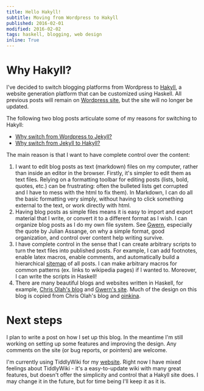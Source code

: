 ```yaml
---
title: Hello Hakyll!
subtitle: Moving from Wordpress to Hakyll
published: 2016-02-01
modified: 2016-02-02
tags: haskell, blogging, web design
inline: True
---
```


# Why Hakyll?

I've decided to switch blogging platforms from Wordpress to [Hakyll](https://jaspervdj.be/hakyll/), a website generation platform that can be customized using Haskell. All previous posts will remain on [Wordpress site](http://holdenlee.wordpress.com/), but the site will no longer be updated.

The following two blog posts articulate some of my reasons for switching to Hakyll:

* [Why switch from Wordpress to Jekyll?](http://karpathy.github.io/2014/07/01/switching-to-jekyll/)
* [Why switch from Jekyll to Hakyll?](http://mark.reid.name/blog/switching-to-hakyll.html)

The main reason is that I want to have complete control over the content:

1. I want to edit blog posts as text (markdown) files on my computer, rather than inside an editor in the browser. Firstly, it's simpler to edit them as text files. Relying on a formatting toolbar for editing posts (lists, bold, quotes, etc.) can be frustrating: often the bulleted lists get corrupted and I have to mess with the html to fix them). In Markdown, I can do all the basic formatting very simply, without having to click something external to the text, or work directly with html.
2. Having blog posts as simple files means it is easy to import and export material that I write, or convert it to a different format as I wish. I can organize blog posts as I do my own file system. See [Gwern](http://www.gwern.net/About#long-site), especially the quote by Julian Assange, on why a simple format, good organization, and control over content help writing survive.
3. I have complete control in the sense that I can create arbitrary scripts to turn the text files into published posts. For example, I can add footnotes, enable latex macros, enable comments, and automatically build a hierarchical [sitemap](/sitemap.html) of all posts. I can make arbitrary macros for common patterns (ex. links to wikipedia pages) if I wanted to. Moreover, I can write the scripts in Haskell!
4. There are many beautiful blogs and websites written in Haskell, for example, [Chris Olah's blog](http://colah.github.io) and [Gwern's site](http://www.gwern.net/). Much of the design on this blog is copied from Chris Olah's blog and [oinkina](https://github.com/oinkina).

# Next steps

I plan to write a post on how I set up this blog. In the meantime I'm still working on setting up some features and improving the design. Any comments on the site (or bug reports, or pointers) are welcome.

I'm currently using TiddlyWiki for my [website](http://holdenlee.github.io). Right now I have mixed feelings about TiddlyWiki - it's a easy-to-update wiki with many great features, but doesn't offer the simplicity and control that a Hakyll site does. I may change it in the future, but for time being I'll keep it as it is.
